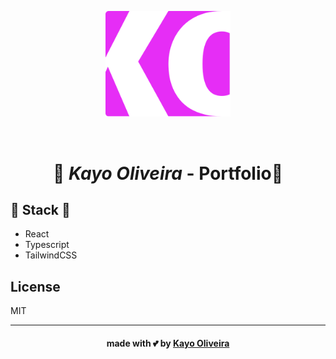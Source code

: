 <p align="center">
  <a href="https://www.github.com/kayooliveira" target="_blank" rel="noopener noreferrer">
    <img width="200" src="./src/assets/img/favicon.svg" alt="kayooliveira logo">
  </a>
</p>
<br>

# <p align="center"> :book: ***Kayo Oliveira*** - Portfolio:book: 

## 🧪 Stack 🧪
- React
- Typescript
- TailwindCSS

## License
MIT

---
#### <p align="center"> made with :two_hearts: by [Kayo Oliveira](https://github.com/kayooliveira)